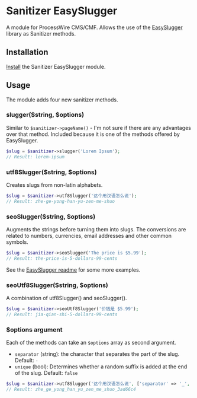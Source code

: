 # Sanitizer EasySlugger

A module for ProcessWire CMS/CMF. Allows the use of the [EasySlugger](https://github.com/javiereguiluz/EasySlugger) library as Sanitizer methods.

## Installation

[Install](http://modules.processwire.com/install-uninstall/) the Sanitizer EasySlugger module.

## Usage

The module adds four new sanitizer methods.

### slugger($string, $options)

Similar to `$sanitizer->pageName()` - I'm not sure if there are any advantages over that method. Included because it is one of the methods offered by EasySlugger.
```php
$slug = $sanitizer->slugger('Lorem Ipsum');
// Result: lorem-ipsum
```

### utf8Slugger($string, $options)

Creates slugs from non-latin alphabets.

```php
$slug = $sanitizer->utf8Slugger('这个用汉语怎么说');
// Result: zhe-ge-yong-han-yu-zen-me-shuo
```

### seoSlugger($string, $options)

Augments the strings before turning them into slugs. The conversions are related to numbers, currencies, email addresses and other common symbols.

```php
$slug = $sanitizer->seoSlugger('The price is $5.99');
// Result: the-price-is-5-dollars-99-cents
```
See the [EasySlugger readme](https://github.com/javiereguiluz/EasySlugger) for some more examples.

### seoUtf8Slugger($string, $options)

A combination of utf8Slugger() and seoSlugger().

```php
$slug = $sanitizer->seoUtf8Slugger('价钱是 $5.99');
// Result: jia-qian-shi-5-dollars-99-cents
```

### $options argument

Each of the methods can take an `$options` array as second argument.
* `separator` (string): the character that separates the part of the slug. Default: `-`
* `unique` (bool): Determines whether a random suffix is added at the end of the slug. Default: `false`

```php
$slug = $sanitizer->utf8Slugger('这个用汉语怎么说', ['separator' => '_', 'unique' => true]);
// Result: zhe_ge_yong_han_yu_zen_me_shuo_3ad66c4
```